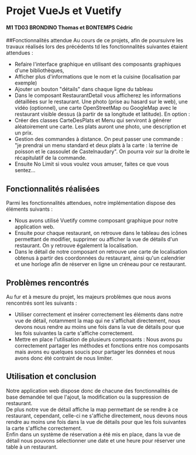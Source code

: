 # Projet VueJs et Vuetify
#### M1 TD03 BRONDINO Thomas et BONTEMPS Cédric

##Fonctionnalités attendue
Au cours de ce projets, afin de poursuivre les travaux réalisés lors des précédents td les fonctionnalités suivantes étaient attendues : <br>
- Refaire l'interface graphique en utilisant des composants graphiques d'une bibliothèques, <br>
- Afficher plus d'informations que le nom et la cuisine (localisation par exemple)
- Ajouter un bouton "détails" dans chaque ligne du tableau 
- Dans le composant RestaurantDetail vous afficherez les informations détaillées sur le restaurant. Une photo (prise au hasard sur le web), une vidéo (optionnel), une carte OpenStreetMap ou GoogleMap avec le restaurant visible dessus (à partir de sa longitude et latitude).
En option : 
- Créer des classes CarteDesPlats et Menu qui serviront à générer aléatoirement une carte. Les plats auront une photo, une description et un prix. 
- Gestion des commandes à distance. On peut passer une commande : "je prendrai un menu standard et deux plats à la carte : la terrine de poisson et le cassoulet de Castelnaudary". On pourra voir sur la droite le récapitulatif de la commande. 
- Ensuite No Limit si vous voulez vous amuser, faites ce que vous sentez...
## Fonctionnalités réalisées
Parmi les fonctionnalités attendues, notre implémentation dispose des éléments suivants :
- Nous avons utilisé Vuetify comme composant graphique pour notre application web.
- Ensuite pour chaque restaurant, on retrouve dans le tableau des icônes permettant de modifier, supprimer ou afficher la vue de détails d'un restaurant. On y retrouve également la localisation.
- Dans le détail de notre composant on retrouve une carte de localisation obtenus à partir des coordonnées du restaurant, ainsi qu'un calendrier et une horloge afin de réserver en ligne un créneau pour ce restaurant.
## Problèmes rencontrés
Au fur et à mesure du projet, les majeurs problèmes que nous avons rencontrés sont les suivants : 
- Utiliser correctement et insérer correctement les éléments dans notre vue de détail, notamment la map qui ne s'affichait directement, nous devons nous rendre au moins une fois dans la vue de détails pour que les fois suivantes la carte s'affiche correctement.
- Mettre en place l'utilisation de plusieurs composants : Nous avons pu correctement partager les méthodes et fonctions entre nos composants mais avons eu quelques soucis pour partager les données et nous avons donc été contraint de nous limiter.
## Utilisation et conclusion
Notre application web dispose donc de chacune des fonctionnalités de base demandée tel que l'ajout, la modification ou la suppression de restaurant. <br>
De plus notre vue de détail affiche la map permettant de se rendre à ce restaurant, cependant, celle-ci ne s'affiche directement, nous devons nous rendre au moins une fois dans la vue de détails pour que les fois suivantes la carte s'affiche correctement. <br>
Enfin dans un système de réservation a été mis en place, dans la vue de détail nous pouvons sélectionner une date et une heure pour réserver une table à un restaurant.
